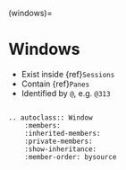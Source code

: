 (windows)=

# Windows

- Exist inside {ref}`Sessions`
- Contain {ref}`Panes`
- Identified by `@`, e.g. `@313`

```{module} libtmux

```

```{eval-rst}
.. autoclass:: Window
    :members:
    :inherited-members:
    :private-members:
    :show-inheritance:
    :member-order: bysource
```

